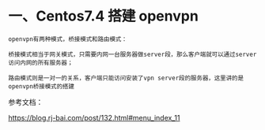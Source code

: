  # 一、Centos7.4 搭建 openvpn

    openvpn有两种模式，桥接模式和路由模式：

    桥接模式相当于网关模式，只需要内网一台服务器做server段，那么客户端就可以通过server访问内网的所有服务器；

    路由模式则是一对一的关系，客户端只能访问安装了vpn server段的服务器，这里讲的是openvpn桥接模式的搭建

 参考文档：
 
 https://blog.rj-bai.com/post/132.html#menu_index_11
